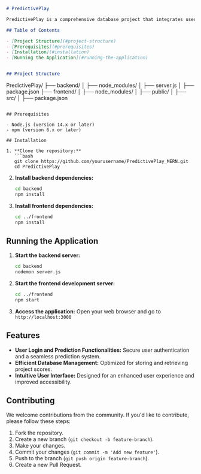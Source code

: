 ```markdown
# PredictivePlay

PredictivePlay is a comprehensive database project that integrates user login and prediction functionalities. It includes features for displaying scoreboards and leaderboards, managing database functionalities for efficient storage and retrieval of scores, and an intuitive user interface to enhance user experience and accessibility.

## Table of Contents

- [Project Structure](#project-structure)
- [Prerequisites](#prerequisites)
- [Installation](#installation)
- [Running the Application](#running-the-application)


## Project Structure

```
PredictivePlay/
├── backend/
│   ├── node_modules/
│   ├── server.js
│   ├── package.json
├── frontend/
│   ├── node_modules/
│   ├── public/
│   ├── src/
│   ├── package.json
```

## Prerequisites

- Node.js (version 14.x or later)
- npm (version 6.x or later)

## Installation

1. **Clone the repository:**
   ```bash
   git clone https://github.com/yourusername/PredictivePlay_MERN.git
   cd PredictivePlay
   ```

2. **Install backend dependencies:**
   ```bash
   cd backend
   npm install
   ```

3. **Install frontend dependencies:**
   ```bash
   cd ../frontend
   npm install
   ```

## Running the Application

1. **Start the backend server:**
   ```bash
   cd backend
   nodemon server.js
   ```

2. **Start the frontend development server:**
   ```bash
   cd ../frontend
   npm start
   ```

3. **Access the application:**
   Open your web browser and go to `http://localhost:3000`

## Features

- **User Login and Prediction Functionalities:** Secure user authentication and a seamless prediction system.
- **Efficient Database Management:** Optimized for storing and retrieving project scores.
- **Intuitive User Interface:** Designed for an enhanced user experience and improved accessibility.

## Contributing

We welcome contributions from the community. If you'd like to contribute, please follow these steps:

1. Fork the repository.
2. Create a new branch (`git checkout -b feature-branch`).
3. Make your changes.
4. Commit your changes (`git commit -m 'Add new feature'`).
5. Push to the branch (`git push origin feature-branch`).
6. Create a new Pull Request.
